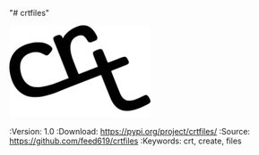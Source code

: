 "# crtfiles"

<img src="media/logo/crt_logo_black.svg" width="50%"/>

:Version: 1.0
:Download: https://pypi.org/project/crtfiles/
:Source: https://github.com/feed619/crtfiles
:Keywords: crt, create, files
